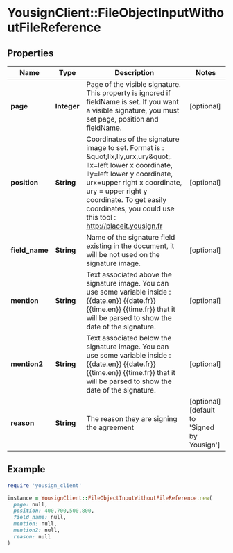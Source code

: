 # YousignClient::FileObjectInputWithoutFileReference

## Properties

| Name | Type | Description | Notes |
| ---- | ---- | ----------- | ----- |
| **page** | **Integer** | Page of the visible signature. This property is ignored if fieldName is set.  If you want a visible signature, you must set page, position and fieldName. | [optional] |
| **position** | **String** | Coordinates of the signature image to set. Format is : \&quot;llx,lly,urx,ury\&quot;. llx&#x3D;left lower x coordinate, lly&#x3D;left lower y coordinate, urx&#x3D;upper right x coordinate, ury &#x3D; upper right y coordinate. To get easily coordinates, you could use this tool : http://placeit.yousign.fr | [optional] |
| **field_name** | **String** | Name of the signature field existing in the document, it will be not used on the signature image. | [optional] |
| **mention** | **String** | Text associated above the signature image.  You can use some variable inside : {{date.en}} {{date.fr}} {{time.en}} {{time.fr}} that it will be parsed to show the date of the signature. | [optional] |
| **mention2** | **String** | Text associated below the signature image.  You can use some variable inside : {{date.en}} {{date.fr}} {{time.en}} {{time.fr}} that it will be parsed to show the date of the signature. | [optional] |
| **reason** | **String** | The reason they are signing the agreement | [optional][default to &#39;Signed by Yousign&#39;] |

## Example

```ruby
require 'yousign_client'

instance = YousignClient::FileObjectInputWithoutFileReference.new(
  page: null,
  position: 400,700,500,800,
  field_name: null,
  mention: null,
  mention2: null,
  reason: null
)
```

